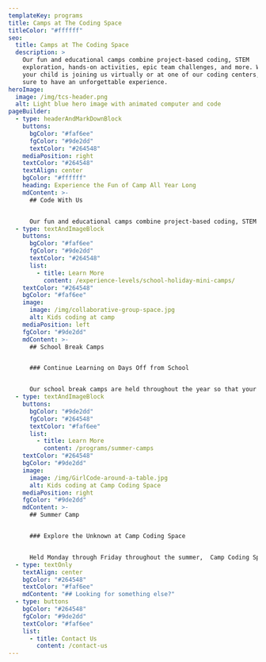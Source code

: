 ```yaml
---
templateKey: programs
title: Camps at The Coding Space
titleColor: "#ffffff"
seo:
  title: Camps at The Coding Space
  description: >
    Our fun and educational camps combine project-based coding, STEM
    exploration, hands-on activities, epic team challenges, and more. Whether
    your child is joining us virtually or at one of our coding centers, they’re
    sure to have an unforgettable experience.
heroImage:
  image: /img/tcs-header.png
  alt: Light blue hero image with animated computer and code
pageBuilder:
  - type: headerAndMarkDownBlock
    buttons:
      bgColor: "#faf6ee"
      fgColor: "#9de2dd"
      textColor: "#264548"
    mediaPosition: right
    textColor: "#264548"
    textAlign: center
    bgColor: "#ffffff"
    heading: Experience the Fun of Camp All Year Long
    mdContent: >-
      ## Code With Us


      Our fun and educational camps combine project-based coding, STEM exploration, hands-on activities, epic team challenges, and more. Whether your child is joining us virtually or at one of our coding centers, they’re sure to have an unforgettable experience.
  - type: textAndImageBlock
    buttons:
      bgColor: "#faf6ee"
      fgColor: "#9de2dd"
      textColor: "#264548"
      list:
        - title: Learn More
          content: /experience-levels/school-holiday-mini-camps/
    textColor: "#264548"
    bgColor: "#faf6ee"
    image:
      image: /img/collaborative-group-space.jpg
      alt: Kids coding at camp
    mediaPosition: left
    fgColor: "#9de2dd"
    mdContent: >-
      ## School Break Camps


      ### Continue Learning on Days Off from School


      Our school break camps are held throughout the year so that your child can continue learning while school is out! Packed with coding challenges, STEM exploration, and team activities, your child is sure to have a great time while continuing to wear their thinking hats!
  - type: textAndImageBlock
    buttons:
      bgColor: "#9de2dd"
      fgColor: "#264548"
      textColor: "#faf6ee"
      list:
        - title: Learn More
          content: /programs/summer-camps
    textColor: "#264548"
    bgColor: "#9de2dd"
    image:
      image: /img/GirlCode-around-a-table.jpg
      alt: Kids coding at Camp Coding Space
    mediaPosition: right
    fgColor: "#9de2dd"
    mdContent: >-
      ## Summer Camp


      ### Explore the Unknown at Camp Coding Space


      Held Monday through Friday throughout the summer,  Camp Coding Space brings kids together to explore coding challenges, STEM subjects, and fun and educational screen-free activities.
  - type: textOnly
    textAlign: center
    bgColor: "#264548"
    textColor: "#faf6ee"
    mdContent: "## Looking for something else?"
  - type: buttons
    bgColor: "#264548"
    fgColor: "#9de2dd"
    textColor: "#faf6ee"
    list:
      - title: Contact Us
        content: /contact-us
---
```

